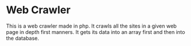 # Web Crawler
This is a web crawler made in php. It crawls all the sites in a given web page in depth first manners. It gets its data into an array first and then into the database.

